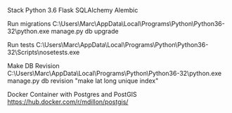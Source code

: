 Stack
Python 3.6
Flask
SQLAlchemy
Alembic

Run migrations
C:\Users\Marc\AppData\Local\Programs\Python\Python36-32\python.exe manage.py db upgrade

Run tests
C:\Users\Marc\AppData\Local\Programs\Python\Python36-32\Scripts\nosetests.exe

Make DB Revision
C:\Users\Marc\AppData\Local\Programs\Python\Python36-32\python.exe manage.py db revision "make lat long unique index"

Docker Container with Postgres and PostGIS
https://hub.docker.com/r/mdillon/postgis/

